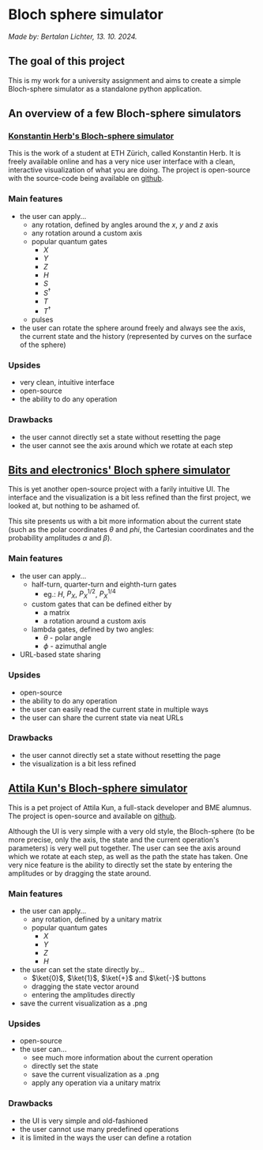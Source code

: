 # Bloch sphere simulator

*Made by: Bertalan Lichter, 13. 10. 2024.*  

## The goal of this project

This is my work for a university assignment and aims to create a simple Bloch-sphere simulator as a standalone python application.

## An overview of a few Bloch-sphere simulators

### [Konstantin Herb's Bloch-sphere simulator](https://bloch.kherb.io/)

This is the work of a student at ETH Zürich, called Konstantin Herb. It is freely available online and has a very nice user interface with a clean, interactive visualization of what you are doing. The project is open-source with the source-code being available on [github](https://github.com/kherb27/Blochy).

### Main features

- the user can apply...
  - any rotation, defined by angles around the $x$, $y$ and $z$ axis
  - any rotation around a custom axis
  - popular quantum gates
    - $X$
    - $Y$
    - $Z$
    - $H$
    - $S$
    - $S^{\dagger}$
    - $T$
    - $T^{\dagger}$
  - pulses
- the user can rotate the sphere around freely and always see the axis, the current state and the history (represented by curves on the surface of the sphere)

### Upsides

- very clean, intuitive interface
- open-source
- the ability to do any operation

### Drawbacks

- the user cannot directly set a state without resetting the page
- the user cannot see the axis around which we rotate at each step

## [Bits and electronics' Bloch sphere simulator](https://bits-and-electrons.github.io/bloch-sphere-simulator/)

This is yet another open-source project with a farily intuitive UI. The interface and the visualization is a bit less refined than the first project, we looked at, but nothing to be ashamed of.

This site presents us with a bit more information about the current state (such as the polar coordinates $\theta$ and $phi$, the Cartesian coordinates and the probability amplitudes $\alpha$ and $\beta$).

### Main features

- the user can apply...
    - half-turn, quarter-turn and eighth-turn gates
      - eg.: $H$, $P_X$, $P_X^{1/2}$, $P_X^{1/4}$
    - custom gates that can be defined either by
      - a matrix
      - a rotation around a custom axis
    - lambda gates, defined by two angles:
      - $\theta$ - polar angle
      - $\phi$ - azimuthal angle
- URL-based state sharing

### Upsides

- open-source
- the ability to do any operation
- the user can easily read the current state in multiple ways
- the user can share the current state via neat URLs

### Drawbacks

- the user cannot directly set a state without resetting the page
- the visualization is a bit less refined

## [Attila Kun's Bloch-sphere simulator](https://attilakun.net/bloch/)

This is a pet project of Attila Kun, a full-stack developer and BME alumnus. The project is open-source and available on [github](https://github.com/attila-kun/bloch). 

Although the UI is very simple with a very old style, the Bloch-sphere (to be more precise, only the axis, the state and the current operation's parameters) is very well put together. The user can see the axis around which we rotate at each step, as well as the path the state has taken. One very nice feature is the ability to directly set the state by entering the amplitudes or by dragging the state around.

### Main features

- the user can apply...
  - any rotation, defined by a unitary matrix
  - popular quantum gates
    - $X$
    - $Y$
    - $Z$
    - $H$
- the user can set the state directly by...
  - $\ket{0}$, $\ket{1}$, $\ket{+}$ and $\ket{-}$ buttons 
  - dragging the state vector around
  - entering the amplitudes directly
- save the current visualization as a .png

### Upsides

- open-source
- the user can...
  - see much more information about the current operation
  - directly set the state
  - save the current visualization as a .png
  - apply any operation via a unitary matrix

### Drawbacks

- the UI is very simple and old-fashioned
- the user cannot use many predefined operations
- it is limited in the ways the user can define a rotation